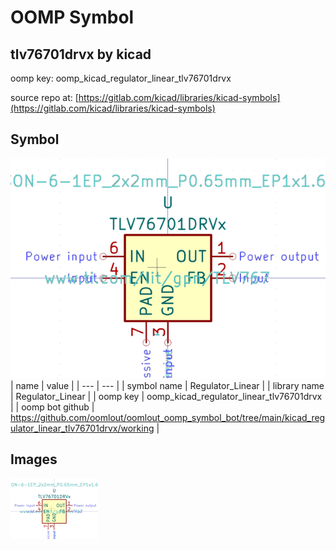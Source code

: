 # OOMP Symbol  
## tlv76701drvx  by kicad  
  
oomp key: oomp_kicad_regulator_linear_tlv76701drvx  
  
source repo at: [https://gitlab.com/kicad/libraries/kicad-symbols](https://gitlab.com/kicad/libraries/kicad-symbols)  
## Symbol  
  
[![working.png](working_600.png)](working.png)  
| name | value | 
| --- | --- | 
| symbol name | Regulator_Linear | 
| library name | Regulator_Linear | 
| oomp key | oomp_kicad_regulator_linear_tlv76701drvx | 
| oomp bot github | https://github.com/oomlout/oomlout_oomp_symbol_bot/tree/main/kicad_regulator_linear_tlv76701drvx/working | 
## Images  
  
[![working.png](working_140.png)](working.png)  
